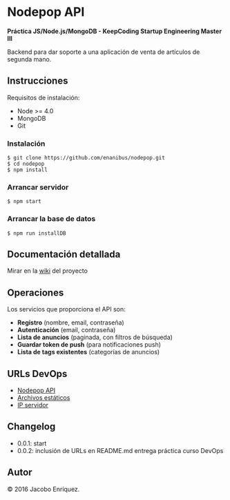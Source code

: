 # Nodepop API

**Práctica JS/Node.js/MongoDB - KeepCoding Startup Engineering Master III**

Backend para dar soporte a una aplicación de venta de artículos de segunda mano.

## Instrucciones

Requisitos de instalación:

- Node >= 4.0
- MongoDB
- Git

### Instalación

	$ git clone https://github.com/enanibus/nodepop.git
	$ cd nodepop
	$ npm install
      
### Arrancar servidor
	$ npm start
      
### Arrancar la base de datos
	$ npm run installDB
	
## Documentación detallada
Mirar en la [wiki](https://github.com/enanibus/nodepop/wiki) del proyecto

## Operaciones
Los servicios que proporciona el API son:

- **Registro** (nombre, email, contraseña)
- **Autenticación** (email, contraseña)
- **Lista de anuncios** (paginada, con filtros de búsqueda)
- **Guardar token de push** (para notificaciones push)
- **Lista de tags existentes** (categorías de anuncios)

## URLs DevOps

- [Nodepop API](http://nodepop.jacoboenriquez.com/)
- [Archivos estáticos](http://nodepop.jacoboenriquez.com/images/anuncios/)
- [IP servidor](http://52.37.152.144/)

## Changelog

* 0.0.1: start
* 0.0.2: inclusión de URLs en README.md entrega práctica curso DevOps

## Autor

&copy; 2016 Jacobo Enríquez.


